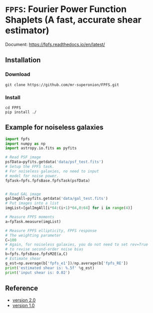 # `FPFS`: Fourier Power Function Shaplets (A fast, accurate shear estimator)

Document: https://fpfs.readthedocs.io/en/latest/

## Installation

### Download
```shell
git clone https://github.com/mr-superonion/FPFS.git
```

### Install
```shell
cd FPFS
pip install ./
```

## Example for noiseless galaxies

```python
import fpfs
import numpy as np
import astropy.io.fits as pyfits

# Read PSF image
psfData=pyfits.getdata('data/psf_test.fits')
# Setup the FPFS task.
# For noiseless galaxies, no need to input
# model for noise power.
fpTask=fpfs.fpfsBase.fpfsTask(psfData)


# Read GAL image
galImgAll=pyfits.getdata('data/gal_test.fits')
# Put images into a list
imgList=[galImgAll[i*64:(i+1)*64,0:64] for i in range(4)]

# Measure FPFS moments
a=fpTask.measure(imgList)

# Measure FPFS ellipticity, FPFS response
# The weighting parameter
C=100
# Again, for noiseless galaxies, you do not need to set rev=True
# to revise second-order noise bias
b=fpfs.fpfsBase.fpfsM2E(a,C)
# Estimate shear
g_est=np.average(b['fpfs_e1'])/np.average(b['fpfs_RE'])
print('estimated shear is: %.5f' %g_est)
print('input shear is: 0.02')
```

## Reference
+ [version 2.0](https://ui.adsabs.harvard.edu/abs/2021arXiv211001214L/abstract)
+ [version 1.0](https://ui.adsabs.harvard.edu/abs/2018MNRAS.481.4445L/abstract)
